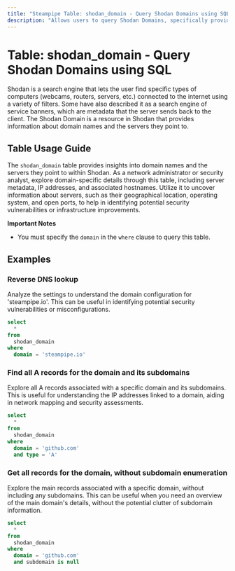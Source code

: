 ```yaml
---
title: "Steampipe Table: shodan_domain - Query Shodan Domains using SQL"
description: "Allows users to query Shodan Domains, specifically providing information about domain names and the servers they point to."
---
```


# Table: shodan_domain - Query Shodan Domains using SQL

Shodan is a search engine that lets the user find specific types of computers (webcams, routers, servers, etc.) connected to the internet using a variety of filters. Some have also described it as a search engine of service banners, which are metadata that the server sends back to the client. The Shodan Domain is a resource in Shodan that provides information about domain names and the servers they point to.

## Table Usage Guide

The `shodan_domain` table provides insights into domain names and the servers they point to within Shodan. As a network administrator or security analyst, explore domain-specific details through this table, including server metadata, IP addresses, and associated hostnames. Utilize it to uncover information about servers, such as their geographical location, operating system, and open ports, to help in identifying potential security vulnerabilities or infrastructure improvements.

**Important Notes**
- You must specify the `domain` in the `where` clause to query this table.

## Examples

### Reverse DNS lookup
Analyze the settings to understand the domain configuration for 'steampipe.io'. This can be useful in identifying potential security vulnerabilities or misconfigurations.

```sql
select
  *
from
  shodan_domain
where
  domain = 'steampipe.io'
```

### Find all A records for the domain and its subdomains
Explore all A records associated with a specific domain and its subdomains. This is useful for understanding the IP addresses linked to a domain, aiding in network mapping and security assessments.

```sql
select
  *
from
  shodan_domain
where
  domain = 'github.com'
  and type = 'A'
```

### Get all records for the domain, without subdomain enumeration
Explore the main records associated with a specific domain, without including any subdomains. This can be useful when you need an overview of the main domain's details, without the potential clutter of subdomain information.

```sql
select
  *
from
  shodan_domain
where
  domain = 'github.com'
  and subdomain is null
```